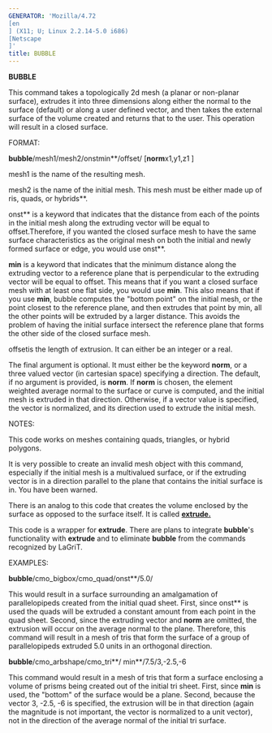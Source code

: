 ```yaml
---
GENERATOR: 'Mozilla/4.72 
[en
] (X11; U; Linux 2.2.14-5.0 i686) 
[Netscape
]'
title: BUBBLE
---
```


**BUBBLE**

 This command takes a topologically 2d mesh (a planar or non-planar
 surface), extrudes it into three dimensions along either the normal to
 the surface (default) or along a user defined vector, and then takes
 the external surface of the volume created and returns that to the
 user.
 This operation will result in a closed surface.

FORMAT:

 **bubble**/mesh1/mesh2/onstmin**/offset/
[**norm**x1,y1,z1
]

mesh1 is the name of the resulting mesh.

mesh2 is the name of the initial mesh. This mesh must be either made up
of ris, quads, or hybrids**.

onst** is a keyword that indicates that the distance from each of the
points in the initial mesh along the extruding vector will be equal to
offset.Therefore, if you wanted the closed surface mesh to have the same
surface characteristics as the original mesh on both the initial and
newly formed surface or edge, you would use onst**.

**min** is a keyword that indicates that the minimum distance along the
extruding vector to a reference plane that is perpendicular to the
extruding vector will be equal to offset. This means that if you want a
closed surface mesh with at least one flat side, you would use **min**.
This also means that if you use **min**, bubble computes the "bottom
point" on the initial mesh, or the point closest to the reference plane,
and then extrudes that point by min, all the other points will be
extruded by a larger distance. This avoids the problem of having the
initial surface intersect the reference plane that forms the other side
of the closed surface mesh.

offsetis the length of extrusion. It can either be an integer or a real.

The final argument is optional. It must either be the keyword **norm**,
or a three valued vector (in cartesian space) specifying a direction.
The default, if no argument is provided, is **norm**. If **norm** is
chosen, the element weighted average normal to the surface or curve is
computed, and the initial mesh is extruded in that direction. Otherwise,
if a vector value is specified, the vector is normalized, and its
direction used to extrude the initial mesh.

NOTES:

 This code works on meshes containing quads, triangles, or hybrid
 polygons.

 It is very possible to create an invalid mesh object with this
 command, especially if the initial mesh is a multivalued surface, or
 if the extruding vector is in a direction parallel to the plane that
 contains the initial surface is in. You have been warned.

 There is an analog to this code that creates the volume enclosed by
 the surface as opposed to the surface itself. It is called
 **[extrude.](extrude.md)**

 This code is a wrapper for **extrude**. There are plans to integrate
 **bubble**'s functionality with **extrude** and to eliminate
 **bubble** from the commands recognized by LaGriT.

EXAMPLES:

 **bubble**/cmo\_bigbox/cmo\_quad/onst**/5.0/

 This would result in a surface surrounding an amalgamation of
 parallelopipeds created from the initial quad sheet. First, since
 onst** is used the quads will be extruded a constant amount from
 each point in the quad sheet. Second, since the extruding vector and
 **norm** are omitted, the extrusion will occur on the average normal
 to the plane. Therefore, this command will result in a mesh of tris
 that form the surface of a group of parallelopipeds extruded 5.0 units
 in an orthogonal direction.

 **bubble**/cmo\_arbshape/cmo\_tri**/ min**/7.5/3,-2.5,-6

 This command would result in a mesh of tris that form a surface
 enclosing a volume of prisms being created out of the initial tri
 sheet. First, since **min** is used, the "bottom" of the surface would
 be a plane. Second, because the vector 3, -2.5, -6 is specified, the
 extrusion will be in that direction (again the magnitude is not
 important, the vector is normalized to a unit vector), not in the
 direction of the average normal of the initial tri surface.
